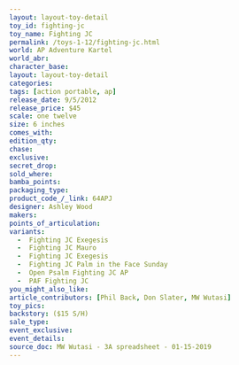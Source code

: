 ```yaml
---
layout: layout-toy-detail 
toy_id: fighting-jc
toy_name: Fighting JC
permalink: /toys-1-12/fighting-jc.html
world: AP Adventure Kartel
world_abr: 
character_base: 
layout: layout-toy-detail
categories: 
tags: [action portable, ap] 
release_date: 9/5/2012
release_price: $45 
scale: one twelve
size: 6 inches
comes_with: 
edition_qty: 
chase: 
exclusive: 
secret_drop: 
sold_where: 
bamba_points: 
packaging_type: 
product_code_/_link: 64APJ
designer: Ashley Wood
makers: 
points_of_articulation: 
variants: 
  -  Fighting JC Exegesis
  -  Fighting JC Mauro
  -  Fighting JC Exegesis
  -  Fighting JC Palm in the Face Sunday
  -  Open Psalm Fighting JC AP
  -  PAF Fighting JC
you_might_also_like: 
article_contributors: [Phil Back, Don Slater, MW Wutasi]
toy_pics: 
backstory: ($15 S/H)
sale_type: 
event_exclusive: 
event_details: 
source_doc: MW Wutasi - 3A spreadsheet - 01-15-2019
---
```

